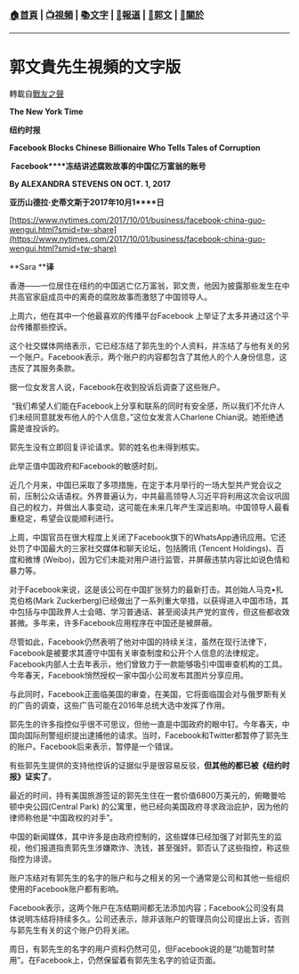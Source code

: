 ###  [:house:首頁](https://github.com/ourhimalayas/home) | [:tv:視頻](https://github.com/ourhimalayas/videos) | [:books:文字](https://github.com/ourhimalayas/txt) | [:newspaper:報道](https://github.com/ourhimalayas/news) | [:eagle:郭文](https://github.com/ourhimalayas/guomedia) | [:pray:關於](https://github.com/ourhimalayas/home/tree/master/about)
---
# 郭文貴先生視頻的文字版
轉載自[戰友之聲](http://littleantvoice.blogspot.com)

**The New York Time&nbsp;**

**纽约时报**



**Facebook Blocks Chinese Billionaire Who Tells Tales of Corruption**

**&nbsp;Facebook****冻结讲述腐败故事的中国亿万富翁的账号**

**By ALEXANDRA STEVENS ON OCT. 1, 2017**

**亚历山德拉·史蒂文斯于2017****年10****月1****日**

[https://www.nytimes.com/2017/10/01/business/facebook-china-guo-wengui.html?smid=tw-share](https://www.nytimes.com/2017/10/01/business/facebook-china-guo-wengui.html?smid=tw-share)



**Sara&nbsp;****译**

香港——一位居住在纽约的中国逃亡亿万富翁，郭文贵，他因为披露那些发生在中共高官家庭成员中的离奇的腐败故事而激怒了中国领导人。



上周六，他在其中一个他最喜欢的传播平台Facebook&nbsp;上举证了太多并通过这个平台传播那些控诉。



这个社交媒体网络表示，它已经冻结了郭先生的个人资料，并冻结了与他有关的另一个账户。Facebook表示，两个账户的内容都包含了其他人的个人身份信息，这违反了其服务条款。



据一位女发言人说，Facebook在收到投诉后调查了这些账户。



&nbsp;“我们希望人们能在Facebook上分享和联系的同时有安全感，所以我们不允许人们未经同意就发布他人的个人信息，”这位女发言人Charlene Chian说。她拒绝透露是谁投诉的。

郭先生没有立即回复评论请求。郭的姓名也未得到核实。



此举正值中国政府和Facebook的敏感时刻。



近几个月来，中国已采取了多项措施，在定于本月举行的一场大型共产党会议之前，压制公众话语权。外界普遍认为，中共最高领导人习近平将利用这次会议巩固自己的权力，并做出人事变动，这可能在未来几年产生深远影响。中国领导人最看重稳定，希望会议能顺利进行。



上周，中国官员在很大程度上关闭了Facebook旗下的WhatsApp通讯应用。它还处罚了中国最大的三家社交媒体和聊天论坛，包括腾讯&nbsp;(Tencent Holdings)、百度和微博&nbsp;(Weibo)，因为它们未能对用户进行监管，并屏蔽违禁内容比如说色情和暴力等。



对于Facebook来说，这是该公司在中国扩张努力的最新打击。其创始人马克•扎克伯格(Mark Zuckerberg)已经做出了一系列重大举措，以获得进入中国市场，其中包括与中国政界人士会晤、学习普通话、甚至阅读共产党的宣传，但这些都收效甚微。多年来，许多Facebook应用程序在中国还是被屏蔽。



尽管如此，Facebook仍然表明了他对中国的持续关注，虽然在现行法律下，Facebook是被要求其遵守中国有关审查制度和公开个人信息的法律规定。Facebook内部人士去年表示，他们曾致力于一款能够吸引中国审查机构的工具。今年春天，Facebook悄然授权一家中国小公司发布其图片分享应用。



与此同时，Facebook正面临美国的审查，在美国，它将面临国会对与俄罗斯有关的广告的调查，这些广告可能在2016年总统大选中发挥了作用。

郭先生的许多指控似乎很不可思议，但他一直是中国政府的眼中钉。今年春天，中国向国际刑警组织提出逮捕他的请求。当时，Facebook和Twitter都暂停了郭先生的账户。Facebook后来表示，暂停是一个错误。



有些郭先生提供的支持他控诉的证据似乎是很容易反驳，**但其他的都已被《纽约时报》证实了**。



最近的时间，持有美国旅游签证的郭先生住在一套价值6800万美元的，俯瞰曼哈顿中央公园(Central Park)&nbsp;的公寓里，他已经向美国政府寻求政治庇护，因为他的律师称他是“中国政权的对手”。



中国的新闻媒体，其中许多是由政府控制的，这些媒体已经加强了对郭先生的监视，他们报道指责郭先生涉嫌欺诈、洗钱，甚至强奸。郭否认了这些指控，称这些指控为诽谤。

账户冻结对有郭先生的名字的账户和与之相关的另一个通常是公司和其他一些组织使用的Facebook账户都有影响。



Facebook表示，这两个账户在冻结期间都无法添加内容；Facebook公司没有具体说明冻结将持续多久。公司还表示，除非该账户的管理员向公司提出上诉，否则与郭先生有关的这个账户仍将关闭。



周日，有郭先生的名字的用户资料仍然可见，但Facebook说的是“功能暂时禁用”。在Facebook上，仍然保留着有郭先生名字的验证页面。